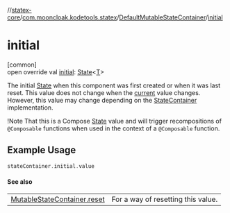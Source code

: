 //[statex-core](../../../index.md)/[com.mooncloak.kodetools.statex](../index.md)/[DefaultMutableStateContainer](index.md)/[initial](initial.md)

# initial

[common]\
open override val [initial](initial.md): [State](https://developer.android.com/reference/kotlin/androidx/compose/runtime/State.html)&lt;[T](index.md)&gt;

The initial [State](https://developer.android.com/reference/kotlin/androidx/compose/runtime/State.html) when this component was first created or when it was last reset. This value does not change when the [current](current.md) value changes. However, this value may change depending on the [StateContainer](../-state-container/index.md) implementation.

!Note That this is a Compose [State](https://developer.android.com/reference/kotlin/androidx/compose/runtime/State.html) value and will trigger recompositions of `@Composable` functions when used in the context of a `@Composable` function.

## Example Usage

```kotlin
stateContainer.initial.value
```

#### See also

| | |
|---|---|
| [MutableStateContainer.reset](../-mutable-state-container/reset.md) | For a way of resetting this value. |
